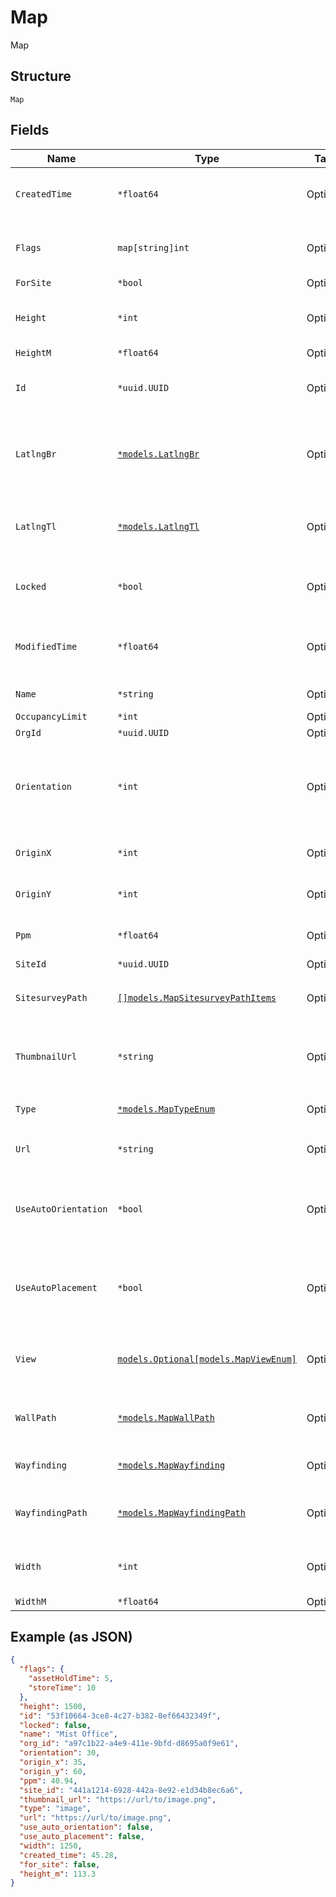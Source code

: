 
# Map

Map

## Structure

`Map`

## Fields

| Name | Type | Tags | Description |
|  --- | --- | --- | --- |
| `CreatedTime` | `*float64` | Optional | when the object has been created, in epoch |
| `Flags` | `map[string]int` | Optional | name/val pair objects for location engine to use |
| `ForSite` | `*bool` | Optional | - |
| `Height` | `*int` | Optional | when type=image, height of the image map |
| `HeightM` | `*float64` | Optional | - |
| `Id` | `*uuid.UUID` | Optional | Unique ID of the object instance in the Mist Organnization |
| `LatlngBr` | [`*models.LatlngBr`](../../doc/models/latlng-br.md) | Optional | when type=google, latitude / longitude of the bottom-right corner |
| `LatlngTl` | [`*models.LatlngTl`](../../doc/models/latlng-tl.md) | Optional | when type=google, latitude / longitude of the top-left corner |
| `Locked` | `*bool` | Optional | whether this map is considered locked down<br>**Default**: `false` |
| `ModifiedTime` | `*float64` | Optional | when the object has been modified for the last time, in epoch |
| `Name` | `*string` | Optional | The name of the map |
| `OccupancyLimit` | `*int` | Optional | - |
| `OrgId` | `*uuid.UUID` | Optional | - |
| `Orientation` | `*int` | Optional | orientation of the map, 0 means up is north, 90 means up is west<br>**Default**: `0`<br>**Constraints**: `>= 0`, `<= 359` |
| `OriginX` | `*int` | Optional | the user-annotated x origin, pixels |
| `OriginY` | `*int` | Optional | the user-annotated y origin, pixels |
| `Ppm` | `*float64` | Optional | when type=image, pixels per meter |
| `SiteId` | `*uuid.UUID` | Optional | - |
| `SitesurveyPath` | [`[]models.MapSitesurveyPathItems`](../../doc/models/map-sitesurvey-path-items.md) | Optional | sitesurvey_path<br>**Constraints**: *Minimum Items*: `0` |
| `ThumbnailUrl` | `*string` | Optional | when type=image, the url for the thumbnail image / preview |
| `Type` | [`*models.MapTypeEnum`](../../doc/models/map-type-enum.md) | Optional | enum: `google`, `image`<br>**Default**: `"image"` |
| `Url` | `*string` | Optional | when type=image, the url |
| `UseAutoOrientation` | `*bool` | Optional | whether this map uses autooreintation values or ignores them<br>**Default**: `false` |
| `UseAutoPlacement` | `*bool` | Optional | whether this map uses autoplacement values or ignores them<br>**Default**: `false` |
| `View` | [`models.Optional[models.MapViewEnum]`](../../doc/models/map-view-enum.md) | Optional | if `type`==`google`. enum: `hybrid`, `roadmap`, `satellite`, `terrain` |
| `WallPath` | [`*models.MapWallPath`](../../doc/models/map-wall-path.md) | Optional | a JSON blob for wall definition (same format as wayfinding_path) |
| `Wayfinding` | [`*models.MapWayfinding`](../../doc/models/map-wayfinding.md) | Optional | properties related to wayfinding |
| `WayfindingPath` | [`*models.MapWayfindingPath`](../../doc/models/map-wayfinding-path.md) | Optional | a JSON blob for wayfinding (using Dijkstra’s algorithm) |
| `Width` | `*int` | Optional | when type=image, width of the image map |
| `WidthM` | `*float64` | Optional | - |

## Example (as JSON)

```json
{
  "flags": {
    "assetHoldTime": 5,
    "storeTime": 10
  },
  "height": 1500,
  "id": "53f10664-3ce8-4c27-b382-0ef66432349f",
  "locked": false,
  "name": "Mist Office",
  "org_id": "a97c1b22-a4e9-411e-9bfd-d8695a0f9e61",
  "orientation": 30,
  "origin_x": 35,
  "origin_y": 60,
  "ppm": 40.94,
  "site_id": "441a1214-6928-442a-8e92-e1d34b8ec6a6",
  "thumbnail_url": "https://url/to/image.png",
  "type": "image",
  "url": "https://url/to/image.png",
  "use_auto_orientation": false,
  "use_auto_placement": false,
  "width": 1250,
  "created_time": 45.28,
  "for_site": false,
  "height_m": 113.3
}
```

